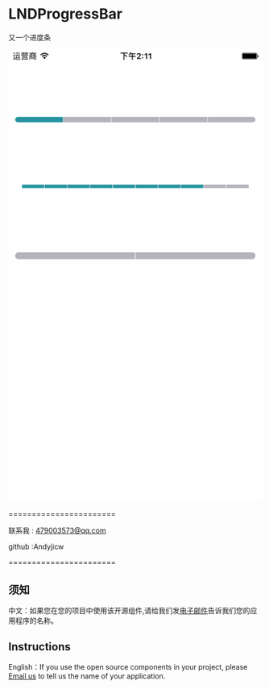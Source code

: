 # LNDProgressBar
又一个进度条

![image](https://github.com/Andyjicw/pictures/blob/master/LNDProgressBarDemo.png)

=======================

联系我  : 479003573@qq.com 

github :Andyjicw
 
=======================

## 须知       
中文：如果您在您的项目中使用该开源组件,请给我们发[电子邮件](mailto:479003573@qq.com?subject=From%20GitHub%20LNDProgressBar)告诉我们您的应用程序的名称。         

## Instructions
         
English：If you use the open source components in your project, please [Email us](mailto:479003573@qq.com?subject=From%20GitHub%20LNDProgressBar) to tell us the name of your application.